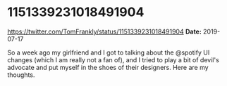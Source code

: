 # 1151339231018491904
https://twitter.com/TomFrankly/status/1151339231018491904
**Date:** 2019-07-17

So a week ago my girlfriend and I got to talking about the @spotify UI changes (which I am really not a fan of), and I tried to play a bit of devil's advocate and put myself in the shoes of their designers. Here are my thoughts.

